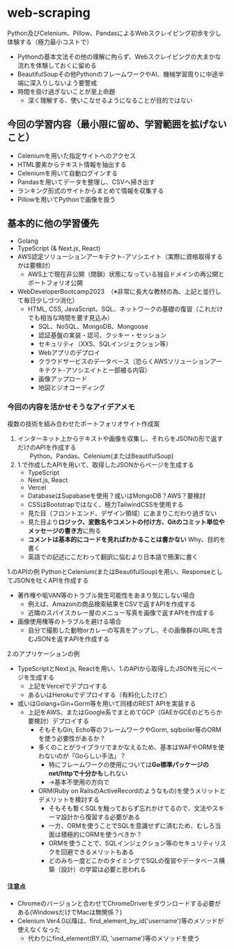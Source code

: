 # web-scraping

Python及びCelenium、Pillow、PandasによるWebスクレイピング初歩を少し体験する（極力最小コストで）

- Pythonの基本文法その他の理解に拘らず、Webスクレイピングの大まかな流れを体験しておくに留める
- BeautifulSoupその他PythonのフレームワークやAI、機械学習周りに中途半端に深入りしないよう要警戒
- 時間を掛け過ぎないことが至上命題
  - 深く理解する、使いこなせるようになることが目的ではない

## 今回の学習内容（最小限に留め、学習範囲を拡げないこと）

- Celeniumを用いた指定サイトへのアクセス
- HTML要素からテキスト情報を抽出する
- Celeniumを用いて自動ログインする
- Pandasを用いてデータを整理し、CSVへ掃き出す
- ランキング形式のサイトからまとめて情報を収集する
- Pillowを用いてPythonで画像を扱う

## 基本的に他の学習優先

- Golang
- TypeScript (& Next.js, React)
- AWS認定ソリューションアーキテクト-アソシエイト（実際に資格取得するかは要検討）
  - AWS上で現在非公開（閉鎖）状態になっている独自ドメインの再公開とポートフォリオ公開
- WebDeveloperBootcamp2023　（※非常に長大な教材の為、上記と並行して毎日少しづつ消化）
  - HTML, CSS, JavaScript、SQL、ネットワークの基礎の復習（これだけでも相当な時間を要す見込み）
    - SQL、NoSQL、MongoDB、Mongoose
    - 認証基盤の実装・認可、クッキー・セッション
    - セキュリティ（XXS、SQLインジェクション等）
    - Webアプリのデプロイ
    - クラウドサービスのデータベース（恐らくAWSソリューションアーキテクト-アソシエイトと一部被る内容）
    - 画像アップロード
    - 地図とジオコーディング

### 今回の内容を活かせそうなアイデアメモ

複数の技術を組み合わせたポートフォリオサイト作成案

1. インターネット上からテキストや画像を収集し、それらをJSONの形で返すだけのAPIを作成する  
　　Python、Pandas、Celenium(またはBeautifulSoup)
2. 1.で作成したAPIを用いて、取得したJSONからページを生成する
   - TypeScript
   - Next.js, React
   - Vercel
   - DatabaseはSupabaseを使用？或いはMongoDB？AWS？要検討
   - CSSはBootstrapではなく、極力TailwindCSSを使用する
   - 見た目（フロントエンド、デザイン領域）にあまりこだわり過ぎない
   - 見た目より**ロジック、変数名やコメントの付け方、Gitのコミット単位やメッセージの書き方**に拘る
   - **コメントは基本的にコードを見ればわかることは書かない** Why、目的を書く
   - 英語での記述にこだわって翻訳に悩むより日本語で簡潔に書く

1.のAPIの例
PythonとCelenium(またはBeautifulSoup)を用い、ResponseとしてJSONを吐くAPIを作成する

- 著作権や垢VAN等のトラブル発生可能性をあまり気にしない場合
  - 例えば、Amazonの商品検索結果をCSVで返すAPIを作成する
  - 近隣のスパイスカレー屋のメニュー写真を画像で返すAPIを作成する
- 画像使用権等のトラブルを避ける場合
  - 自分で撮影した動物orカレーの写真をアップし、その画像群のURLを含むJSONを返すAPIを作成する

2.のアプリケーションの例

- TypeScriptとNext.js, Reactを用い、1.のAPIから取得したJSONを元にページを生成する
  - 上記をVercelでデプロイする
  - あるいはHerokuでデプロイする（有料化したけど）
- 或いはGolang+Gin+Gorm等を用いて同様のREST APIを実装する
  - 上記をAWS、またはGoogle系でまとめてGCP（GAEかGCEのどちらか要検討）デプロイする
    - そもそもGin, Echo等のフレームワークやGorm, sqlboiler等のORMを使う必要性があるか？
    - 多くのことがライブラリでまかなえるため、基本はWAFやORMを使わないのが「Goらしい手法」？
      - 特にフレームワークの使用については**Go標準パッケージのnet/httpで十分かも**しれない
      - →基本不使用の方向で
    - ORM(Ruby on RailsのActiveRecordのようなもの)を使うメリットとデメリットを検討する
      - そもそも暫くSQLを触っておらず忘れかけてるので、文法やスキーマ設計から復習する必要がある
      - 一方、ORMを使うことでSQLを意識せずに済むため、むしろ当面は積極的にORMを使うべきか？
      - ORMを使うことで、SQLインジェクション等のセキュリティリスクを回避できるメリットもある
      - どのみち一度どこかのタイミングでSQLの復習やデータベース構築（設計）の学習は必要と思われる

#### 注意点

- Chromeのバージョンと合わせてChromeDriverをダウンロードする必要がある(WindowsだけでMacは無関係？)
- Celenium Ver4.0以降は、find_element_by_id('username')等のメソッドが使えなくなった
  - 代わりにfind_element(BY.ID, 'username')等のメソッドを使う
